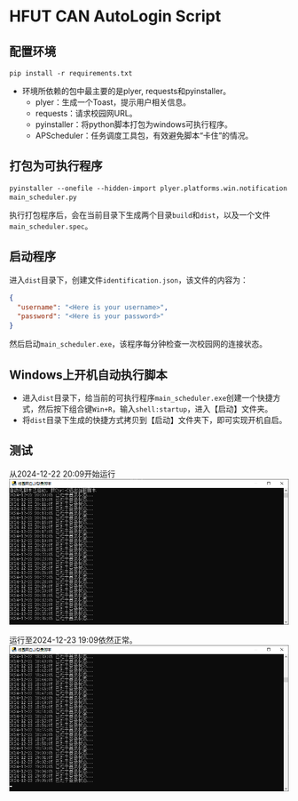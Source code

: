 # HFUT CAN AutoLogin Script

## 配置环境
```shell
pip install -r requirements.txt
```
- 环境所依赖的包中最主要的是plyer, requests和pyinstaller。
  - plyer：生成一个Toast，提示用户相关信息。
  - requests：请求校园网URL。
  - pyinstaller：将python脚本打包为windows可执行程序。
  - APScheduler：任务调度工具包，有效避免脚本“卡住”的情况。

## 打包为可执行程序
```shell
pyinstaller --onefile --hidden-import plyer.platforms.win.notification main_scheduler.py
```
执行打包程序后，会在当前目录下生成两个目录`build`和`dist`，以及一个文件`main_scheduler.spec`。

## 启动程序
进入`dist`目录下，创建文件`identification.json`，该文件的内容为：
```json
{
  "username": "<Here is your username>",
  "password": "<Here is your password>"
}
```
然后启动`main_scheduler.exe`，该程序每分钟检查一次校园网的连接状态。

## Windows上开机自动执行脚本
- 进入`dist`目录下，给当前的可执行程序`main_scheduler.exe`创建一个快捷方式，然后按下组合键`Win+R`，输入`shell:startup`，进入【启动】文件夹。
- 将`dist`目录下生成的快捷方式拷贝到【启动】文件夹下，即可实现开机自启。

## 测试
从2024-12-22 20:09开始运行
![img.png](assets/demo_start.png)

运行至2024-12-23 19:09依然正常。
![img.png](assets/demo_end.png)
